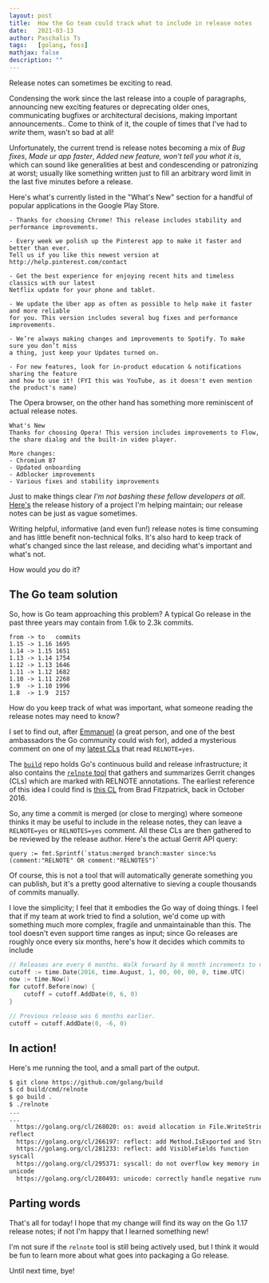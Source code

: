 ```yaml
---
layout: post
title:  How the Go team could track what to include in release notes
date:   2021-03-13
author: Paschalis Ts
tags:   [golang, foss]
mathjax: false
description: ""
---
```


Release notes can sometimes be exciting to read. 

Condensing the work since the last release into a couple of paragraphs, announcing new exciting features or deprecating older ones, communicating bugfixes or architectural decisions, making important announcements.. Come to think of it, the couple of times that I've had to *write* them, wasn't so bad at all! 

Unfortunately, the current trend is release notes becoming a mix of *Bug fixes*, *Made ur app faster*, *Added new feature, won't tell you what it is*, which can sound like generalities at best and condescending or patronizing at worst; usually like something written just to fill an arbitrary word limit in the last five minutes before a release.

Here's what's currently listed in the "What's New" section for a handful of popular applications in the Google Play Store.

```
- Thanks for choosing Chrome! This release includes stability and performance improvements.

- Every week we polish up the Pinterest app to make it faster and better than ever. 
Tell us if you like this newest version at http://help.pinterest.com/contact

- Get the best experience for enjoying recent hits and timeless classics with our latest 
Netflix update for your phone and tablet.

- We update the Uber app as often as possible to help make it faster and more reliable 
for you. This version includes several bug fixes and performance improvements.

- We’re always making changes and improvements to Spotify. To make sure you don’t miss 
a thing, just keep your Updates turned on.

- For new features, look for in-product education & notifications sharing the feature 
and how to use it! (FYI this was YouTube, as it doesn't even mention the product's name)
```

The Opera browser, on the other hand has something more reminiscent of actual release notes.
```
What's New
Thanks for choosing Opera! This version includes improvements to Flow, 
the share dialog and the built-in video player.

More changes:
- Chromium 87
- Updated onboarding
- Adblocker improvements
- Various fixes and stability improvements
```


Just to make things clear *I'm not bashing these fellow developers at all*. [Here's](https://github.com/beatlabs/patron/releases) the release history of a project I'm helping maintain; our release notes can be just as vague sometimes. 

Writing helpful, informative (and even fun!) release notes is time consuming and has little benefit non-technical folks. It's also hard to keep track of what's changed since the last release, and deciding what's important and what's not.

How would *you* do it?

## The Go team solution
So, how is Go team approaching this problem? A typical Go release in the past three years may contain from 1.6k to 2.3k commits.

```
from -> to   commits
1.15 -> 1.16 1695
1.14 -> 1.15 1651
1.13 -> 1.14 1754
1.12 -> 1.13 1646
1.11 -> 1.12 1682
1.10 -> 1.11 2268
1.9  -> 1.10 1996
1.8  -> 1.9  2157
```

How do you keep track of what was important, what someone reading the release notes may need to know?

I set to find out, after [Emmanuel](https://twitter.com/odeke_et) (a great person, and one of the best ambassadors the Go community could wish for), added a mysterious comment on one of my [latest CLs](https://go-review.googlesource.com/c/go/+/284136) that read `RELNOTE=yes`.

The [`build`](https://github.com/golang/build) repo holds Go's continuous build and release infrastructure; it also contains the [`relnote` tool](https://github.com/golang/build/blob/master/cmd/relnote/relnote.go) that gathers and summarizes Gerrit changes (CLs) which are marked with RELNOTE annotations. The earliest reference of this idea I could find is [this CL](https://go-review.googlesource.com/c/build/+/30697) from Brad Fitzpatrick, back in October 2016.

So, any time a commit is merged (or close to merging) where someone thinks it may be useful to include in the release notes, they can leave a `RELNOTE=yes` or `RELNOTES=yes` comment. All these CLs are then gathered to be reviewed by the release author. Here's the actual Gerrit API query:
```
query := fmt.Sprintf(`status:merged branch:master since:%s (comment:"RELNOTE" OR comment:"RELNOTES")`
```

Of course, this is not a tool that will automatically generate something you can publish, but it's a pretty good alternative to sieving a couple thousands of commits manually.

I love the simplicity; I feel that it embodies the Go way of doing things. I feel that if my team at work tried to find a solution, we'd come up with something much more complex, fragile and unmaintainable than this. The tool doesn't even support time ranges as input; since Go releases are roughly once every six months, here's how it decides which commits to include

```go
// Releases are every 6 months. Walk forward by 6 month increments to next release.
cutoff := time.Date(2016, time.August, 1, 00, 00, 00, 0, time.UTC)
now := time.Now()
for cutoff.Before(now) {
    cutoff = cutoff.AddDate(0, 6, 0)
}

// Previous release was 6 months earlier.
cutoff = cutoff.AddDate(0, -6, 0)
```

## In action!
Here's me running the tool, and a small part of the output.

```bash
$ git clone https://github.com/golang/build
$ cd build/cmd/relnote
$ go build .
$ ./relnote
...
...
  https://golang.org/cl/268020: os: avoid allocation in File.WriteString
reflect
  https://golang.org/cl/266197: reflect: add Method.IsExported and StructField.IsExported methods
  https://golang.org/cl/281233: reflect: add VisibleFields function
syscall
  https://golang.org/cl/295371: syscall: do not overflow key memory in GetQueuedCompletionStatus
unicode
  https://golang.org/cl/280493: unicode: correctly handle negative runes
```


## Parting words
That's all for today! I hope that my change will find its way on the Go 1.17 release notes; if not I'm happy that I learned something new! 

I'm not sure if the `relnote` tool is still being actively used, but I think it would be fun to learn more about what goes into packaging a Go release.

Until next time, bye!
